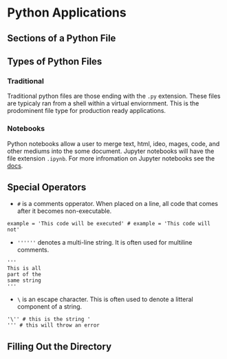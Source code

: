 # **Python Applications**

## **Sections of a Python File**

## **Types of Python Files**
### **Traditional**
Traditional python files are those ending with the `.py` extension. These files are typicaly ran from a shell within a virtual enviornment. This is the prodominent file type for production ready applications.

### **Notebooks**
Python notebooks allow a user to merge text, html, ideo, mages, code, and other mediums into the some document. Jupyter notebooks will have the file extension `.ipynb`. For more infromation on Jupyter notebooks see the [docs](https://docs.jupyter.org/en/latest/). 



## **Special Operators**
- `#` is a comments opperator. When placed on a line, all code that comes after it becomes non-executable.
```
example = 'This code will be executed' # example = 'This code will not'
```
- `''''''` denotes a multi-line string. It is often used for multiline comments.
```
'''
This is all 
part of the 
same string 
'''
```
- `\` is an escape character. This is often used to denote a litteral component of a string.
```
'\'' # this is the string '
''' # this will throw an error
```

##  **Filling Out the Directory**

